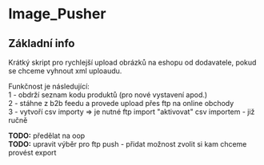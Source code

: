 # Image_Pusher
## Základní info
<p>Krátký skript pro rychlejší upload obrázků na eshopu od dodavatele, pokud se chceme vyhnout xml uploaudu.<br>
  
Funkčnost je následující:</br>
1 - obdrží seznam kodu produktů (pro nové vystavení apod.)</br>
2 - stáhne z b2b feedu a provede upload přes ftp na online obchody</br>
3 - vytvoří csv importy => je nutné ftp import "aktivovat" csv importem - již ručně</br>

<strong>TODO:</strong> předělat na oop</br>
<strong>TODO:</strong> upravit výběr pro ftp push - přidat možnost zvolit si kam chceme provést export</br>
